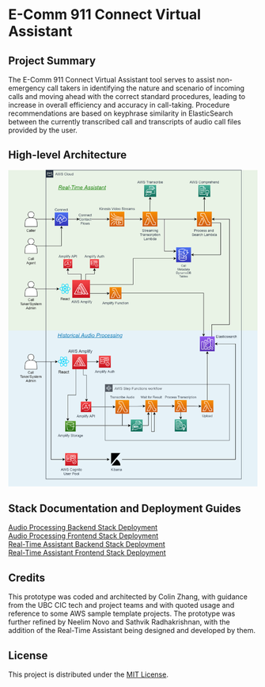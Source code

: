 # E-Comm 911 Connect Virtual Assistant

## Project Summary

The E-Comm 911 Connect Virtual Assistant tool serves to assist non-emergency call takers in identifying the nature and
scenario of incoming calls and moving ahead with the correct standard procedures, leading to increase in overall
efficiency and accuracy in call-taking. Procedure recommendations are based on keyphrase similarity in ElasticSearch
between the currently transcribed call and transcripts of audio call files provided by the user.

## High-level Architecture

![alt text](docs/ecomm911-AWS-diagram.png)

## Stack Documentation and Deployment Guides

[Audio Processing Backend Stack Deployment](https://github.com/UBC-CIC/ecomm-911-historical-audio-processing/blob/master/backend/backend-README.md) \
[Audio Processing Frontend Stack Deployment](https://github.com/UBC-CIC/ecomm-911-historical-audio-processing/blob/master/frontend-README.md) \
[Real-Time Assistant Backend Stack Deployment](docs/backend-README.md) \
[Real-Time Assistant Frontend Stack Deployment](docs/frontend-README.md)

## Credits
This prototype was coded and architected by Colin Zhang, with guidance from the UBC CIC tech and project teams
and with quoted usage and reference to some AWS sample template projects. The prototype was further refined by
Neelim Novo and Sathvik Radhakrishnan, with the addition of the Real-Time Assistant being designed and developed by them.

## License
This project is distributed under the [MIT License](./LICENSE).
